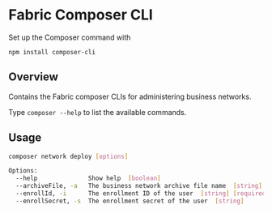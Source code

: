 # Fabric Composer CLI

Set up the Composer command with

```
npm install composer-cli
```

## Overview
Contains the Fabric composer CLIs for administering business networks.

Type `composer --help` to list the available commands.

## Usage

```bash  
composer network deploy [options]

Options:
  --help              Show help  [boolean]
  --archiveFile, -a   The business network archive file name  [string] [required]
  --enrollId, -i      The enrollment ID of the user  [string] [required]
  --enrollSecret, -s  The enrollment secret of the user  [string]
```
